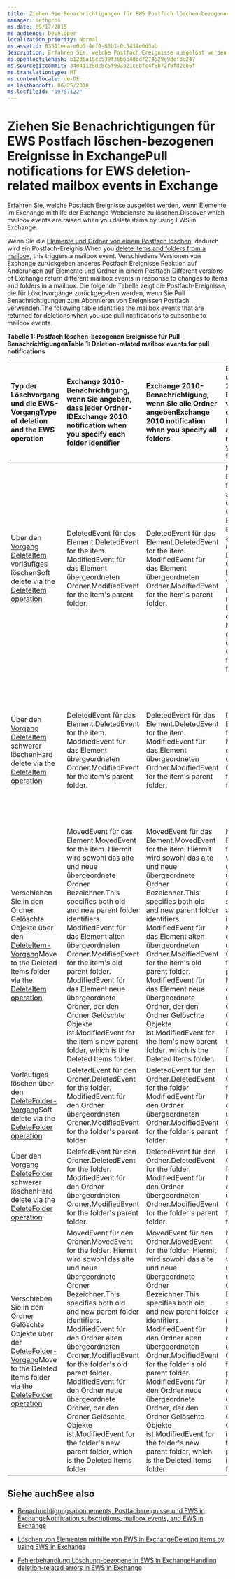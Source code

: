 ```yaml
---
title: Ziehen Sie Benachrichtigungen für EWS Postfach löschen-bezogenen Ereignisse in Exchange
manager: sethgros
ms.date: 09/17/2015
ms.audience: Developer
localization_priority: Normal
ms.assetid: 83511eea-e0b5-4ef0-83b1-0c5434e6d3ab
description: Erfahren Sie, welche Postfach Ereignisse ausgelöst werden, wenn Elemente im Exchange mithilfe der Exchange-Webdienste zu löschen.
ms.openlocfilehash: b12d6a16cc539f36b6b4dcd7274529e9def3c247
ms.sourcegitcommit: 34041125dc8c5f993b21cebfc4f8b72f0fd2cb6f
ms.translationtype: MT
ms.contentlocale: de-DE
ms.lasthandoff: 06/25/2018
ms.locfileid: "19757122"
---
```

# <a name="pull-notifications-for-ews-deletion-related-mailbox-events-in-exchange"></a><span data-ttu-id="79896-103">Ziehen Sie Benachrichtigungen für EWS Postfach löschen-bezogenen Ereignisse in Exchange</span><span class="sxs-lookup"><span data-stu-id="79896-103">Pull notifications for EWS deletion-related mailbox events in Exchange</span></span>

<span data-ttu-id="79896-104">Erfahren Sie, welche Postfach Ereignisse ausgelöst werden, wenn Elemente im Exchange mithilfe der Exchange-Webdienste zu löschen.</span><span class="sxs-lookup"><span data-stu-id="79896-104">Discover which mailbox events are raised when you delete items by using EWS in Exchange.</span></span>
  
<span data-ttu-id="79896-105">Wenn Sie die [Elemente und Ordner von einem Postfach löschen](deleting-items-by-using-ews-in-exchange.md), dadurch wird ein Postfach-Ereignis.</span><span class="sxs-lookup"><span data-stu-id="79896-105">When you [delete items and folders from a mailbox](deleting-items-by-using-ews-in-exchange.md), this triggers a mailbox event.</span></span> <span data-ttu-id="79896-106">Verschiedene Versionen von Exchange zurückgeben anderes Postfach Ereignisse Reaktion auf Änderungen auf Elemente und Ordner in einem Postfach.</span><span class="sxs-lookup"><span data-stu-id="79896-106">Different versions of Exchange return different mailbox events in response to changes to items and folders in a mailbox.</span></span> <span data-ttu-id="79896-107">Die folgende Tabelle zeigt die Postfach-Ereignisse, die für Löschvorgänge zurückgegeben werden, wenn Sie Pull Benachrichtigungen zum Abonnieren von Ereignissen Postfach verwenden.</span><span class="sxs-lookup"><span data-stu-id="79896-107">The following table identifies the mailbox events that are returned for deletions when you use pull notifications to subscribe to mailbox events.</span></span> 
  
<span data-ttu-id="79896-108">**Tabelle 1: Postfach löschen-bezogenen Ereignisse für Pull-Benachrichtigungen**</span><span class="sxs-lookup"><span data-stu-id="79896-108">**Table 1: Deletion-related mailbox events for pull notifications**</span></span>

|<span data-ttu-id="79896-109">**Typ der Löschvorgang und die EWS-Vorgang**</span><span class="sxs-lookup"><span data-stu-id="79896-109">**Type of deletion and the EWS operation**</span></span>|<span data-ttu-id="79896-110">**Exchange 2010-Benachrichtigung, wenn Sie angeben, dass jeder Ordner-ID**</span><span class="sxs-lookup"><span data-stu-id="79896-110">**Exchange 2010 notification when you specify each folder identifier**</span></span>|<span data-ttu-id="79896-111">**Exchange 2010-Benachrichtigung, wenn Sie alle Ordner angeben**</span><span class="sxs-lookup"><span data-stu-id="79896-111">**Exchange 2010 notification when you specify all folders**</span></span>|<span data-ttu-id="79896-112">**Exchange Online und Exchange 2013-Benachrichtigung, wenn Sie angeben, dass jeder Ordner-ID**</span><span class="sxs-lookup"><span data-stu-id="79896-112">**Exchange Online and Exchange 2013 notification when you specify each folder identifier**</span></span>|<span data-ttu-id="79896-113">**Exchange Online und Exchange 2013, wenn Sie alle Ordner angeben**</span><span class="sxs-lookup"><span data-stu-id="79896-113">**Exchange Online and Exchange 2013 when you specify all folders**</span></span>|
|:-----|:-----|:-----|:-----|:-----|
|<span data-ttu-id="79896-114">Über den [Vorgang DeleteItem](http://msdn.microsoft.com/library/3e26c416-fa12-476e-bfd2-5c1f4bb7b348%28Office.15%29.aspx) vorläufiges löschen</span><span class="sxs-lookup"><span data-stu-id="79896-114">Soft delete via the [DeleteItem operation](http://msdn.microsoft.com/library/3e26c416-fa12-476e-bfd2-5c1f4bb7b348%28Office.15%29.aspx)</span></span> <br/> |<span data-ttu-id="79896-115">DeletedEvent für das Element.</span><span class="sxs-lookup"><span data-stu-id="79896-115">DeletedEvent for the item.</span></span>  <br/> <span data-ttu-id="79896-116">ModifiedEvent für das Element übergeordneten Ordner.</span><span class="sxs-lookup"><span data-stu-id="79896-116">ModifiedEvent for the item's parent folder.</span></span>  <br/> |<span data-ttu-id="79896-117">DeletedEvent für das Element.</span><span class="sxs-lookup"><span data-stu-id="79896-117">DeletedEvent for the item.</span></span>  <br/> <span data-ttu-id="79896-118">ModifiedEvent für das Element übergeordneten Ordner.</span><span class="sxs-lookup"><span data-stu-id="79896-118">ModifiedEvent for the item's parent folder.</span></span>  <br/> |<span data-ttu-id="79896-119">MovedEvent für das Element.</span><span class="sxs-lookup"><span data-stu-id="79896-119">MovedEvent for the item.</span></span> <span data-ttu-id="79896-120">Dies gibt an, die alte und neue übergeordnete Ordner Bezeichner.</span><span class="sxs-lookup"><span data-stu-id="79896-120">This specifies both the old and new parent folder identifiers.</span></span> <span data-ttu-id="79896-121">Das Element wird in den Ordner Löschvorgänge verschoben die Dumpster.</span><span class="sxs-lookup"><span data-stu-id="79896-121">The item is moved to the Deletions folder in the dumpster.</span></span>  <br/> <span data-ttu-id="79896-122">ModifiedEvent für das Element übergeordneten Ordner.</span><span class="sxs-lookup"><span data-stu-id="79896-122">ModifiedEvent for the item's parent folder.</span></span>  <br/> |<span data-ttu-id="79896-123">DeletedEvent für das Element.</span><span class="sxs-lookup"><span data-stu-id="79896-123">DeletedEvent for the item.</span></span>  <br/> <span data-ttu-id="79896-124">DeletedEvent für das Element aus dem Standardordner Suche alle Artikel.</span><span class="sxs-lookup"><span data-stu-id="79896-124">DeletedEvent for the item from the AllItems default search folder.</span></span>  <br/> <span data-ttu-id="79896-125">ModifiedEvent für das Element übergeordneten Ordner.</span><span class="sxs-lookup"><span data-stu-id="79896-125">ModifiedEvent for the item's parent folder.</span></span>  <br/> |
|<span data-ttu-id="79896-126">Über den [Vorgang DeleteItem](http://msdn.microsoft.com/library/3e26c416-fa12-476e-bfd2-5c1f4bb7b348%28Office.15%29.aspx) schwerer löschen</span><span class="sxs-lookup"><span data-stu-id="79896-126">Hard delete via the [DeleteItem operation](http://msdn.microsoft.com/library/3e26c416-fa12-476e-bfd2-5c1f4bb7b348%28Office.15%29.aspx)</span></span> <br/> |<span data-ttu-id="79896-127">DeletedEvent für das Element.</span><span class="sxs-lookup"><span data-stu-id="79896-127">DeletedEvent for the item.</span></span>  <br/> <span data-ttu-id="79896-128">ModifiedEvent für das Element übergeordneten Ordner.</span><span class="sxs-lookup"><span data-stu-id="79896-128">ModifiedEvent for the item's parent folder.</span></span>  <br/> |<span data-ttu-id="79896-129">DeletedEvent für das Element.</span><span class="sxs-lookup"><span data-stu-id="79896-129">DeletedEvent for the item.</span></span>  <br/> <span data-ttu-id="79896-130">ModifiedEvent für das Element übergeordneten Ordner.</span><span class="sxs-lookup"><span data-stu-id="79896-130">ModifiedEvent for the item's parent folder.</span></span>  <br/> |<span data-ttu-id="79896-131">DeletedEvent für das Element.</span><span class="sxs-lookup"><span data-stu-id="79896-131">DeletedEvent for the item.</span></span>  <br/> <span data-ttu-id="79896-132">ModifiedEvent für das Element übergeordneten Ordner.</span><span class="sxs-lookup"><span data-stu-id="79896-132">ModifiedEvent for the item's parent folder.</span></span>  <br/> |<span data-ttu-id="79896-133">DeletedEvent für das Element.</span><span class="sxs-lookup"><span data-stu-id="79896-133">DeletedEvent for the item.</span></span>  <br/> <span data-ttu-id="79896-134">DeletedEvent für das Element aus dem Standardordner Suche alle Artikel.</span><span class="sxs-lookup"><span data-stu-id="79896-134">DeletedEvent for the item from the AllItems default search folder.</span></span>  <br/> <span data-ttu-id="79896-135">ModifiedEvent für das Element übergeordneten Ordner.</span><span class="sxs-lookup"><span data-stu-id="79896-135">ModifiedEvent for the item's parent folder.</span></span>  <br/> |
|<span data-ttu-id="79896-136">Verschieben Sie in den Ordner Gelöschte Objekte über den [DeleteItem-Vorgang](http://msdn.microsoft.com/library/3e26c416-fa12-476e-bfd2-5c1f4bb7b348%28Office.15%29.aspx)</span><span class="sxs-lookup"><span data-stu-id="79896-136">Move to the Deleted Items folder via the [DeleteItem operation](http://msdn.microsoft.com/library/3e26c416-fa12-476e-bfd2-5c1f4bb7b348%28Office.15%29.aspx)</span></span> <br/> |<span data-ttu-id="79896-137">MovedEvent für das Element.</span><span class="sxs-lookup"><span data-stu-id="79896-137">MovedEvent for the item.</span></span> <span data-ttu-id="79896-138">Hiermit wird sowohl das alte und neue übergeordnete Ordner Bezeichner.</span><span class="sxs-lookup"><span data-stu-id="79896-138">This specifies both old and new parent folder identifiers.</span></span>  <br/> <span data-ttu-id="79896-139">ModifiedEvent für das Element alten übergeordneten Ordner.</span><span class="sxs-lookup"><span data-stu-id="79896-139">ModifiedEvent for the item's old parent folder.</span></span>  <br/> <span data-ttu-id="79896-140">ModifiedEvent für das Element neue übergeordnete Ordner, der den Ordner Gelöschte Objekte ist.</span><span class="sxs-lookup"><span data-stu-id="79896-140">ModifiedEvent for the item's new parent folder, which is the Deleted Items folder.</span></span>  <br/> |<span data-ttu-id="79896-141">MovedEvent für das Element.</span><span class="sxs-lookup"><span data-stu-id="79896-141">MovedEvent for the item.</span></span> <span data-ttu-id="79896-142">Hiermit wird sowohl das alte und neue übergeordnete Ordner Bezeichner.</span><span class="sxs-lookup"><span data-stu-id="79896-142">This specifies both old and new parent folder identifiers.</span></span>  <br/> <span data-ttu-id="79896-143">ModifiedEvent für das Element alten übergeordneten Ordner.</span><span class="sxs-lookup"><span data-stu-id="79896-143">ModifiedEvent for the item's old parent folder.</span></span>  <br/> <span data-ttu-id="79896-144">ModifiedEvent für das Element neue übergeordnete Ordner, der den Ordner Gelöschte Objekte ist.</span><span class="sxs-lookup"><span data-stu-id="79896-144">ModifiedEvent for the item's new parent folder, which is the Deleted Items folder.</span></span>  <br/> |<span data-ttu-id="79896-145">MovedEvent für das Element.</span><span class="sxs-lookup"><span data-stu-id="79896-145">MovedEvent for the item.</span></span> <span data-ttu-id="79896-146">Hiermit wird sowohl das alte und neue übergeordnete Ordner Bezeichner.</span><span class="sxs-lookup"><span data-stu-id="79896-146">This specifies both old and new parent folder identifiers.</span></span>  <br/> <span data-ttu-id="79896-147">ModifiedEvent für das Element alten übergeordneten Ordner.</span><span class="sxs-lookup"><span data-stu-id="79896-147">ModifiedEvent for the item's old parent folder.</span></span>  <br/> <span data-ttu-id="79896-148">ModifiedEvent für das Element neue übergeordnete Ordner, der den Ordner Gelöschte Objekte ist.</span><span class="sxs-lookup"><span data-stu-id="79896-148">ModifiedEvent for the item's new parent folder, which is the Deleted Items folder.</span></span>  <br/> |<span data-ttu-id="79896-149">DeletedEvent aus dem Standardordner Suche alle Artikel.</span><span class="sxs-lookup"><span data-stu-id="79896-149">DeletedEvent from the AllItems default search folder.</span></span>  <br/> <span data-ttu-id="79896-150">CreatedEvent für das Element im Ordner alle Artikel.</span><span class="sxs-lookup"><span data-stu-id="79896-150">CreatedEvent for the item in the AllItems folder.</span></span>  <br/> <span data-ttu-id="79896-151">ModifiedEvent für das Element ursprünglichen übergeordneten Ordner.</span><span class="sxs-lookup"><span data-stu-id="79896-151">ModifiedEvent for the item's original parent folder.</span></span>  <br/> <span data-ttu-id="79896-152">ModifiedEvent für den Ordner Gelöschte Objekte.</span><span class="sxs-lookup"><span data-stu-id="79896-152">ModifiedEvent for the Deleted Items folder.</span></span>  <br/> |
|<span data-ttu-id="79896-153">Vorläufiges löschen über den [DeleteFolder-Vorgang](http://msdn.microsoft.com/library/b0f92682-4895-4bcf-a4a1-e4c2e8403979%28Office.15%29.aspx)</span><span class="sxs-lookup"><span data-stu-id="79896-153">Soft delete via the [DeleteFolder operation](http://msdn.microsoft.com/library/b0f92682-4895-4bcf-a4a1-e4c2e8403979%28Office.15%29.aspx)</span></span> <br/> |<span data-ttu-id="79896-154">DeletedEvent für den Ordner.</span><span class="sxs-lookup"><span data-stu-id="79896-154">DeletedEvent for the folder.</span></span>  <br/> <span data-ttu-id="79896-155">ModifiedEvent für den Ordner übergeordneten Ordner.</span><span class="sxs-lookup"><span data-stu-id="79896-155">ModifiedEvent for the folder's parent folder.</span></span>  <br/> |<span data-ttu-id="79896-156">DeletedEvent für den Ordner.</span><span class="sxs-lookup"><span data-stu-id="79896-156">DeletedEvent for the folder.</span></span>  <br/> <span data-ttu-id="79896-157">ModifiedEvent für den Ordner übergeordneten Ordner.</span><span class="sxs-lookup"><span data-stu-id="79896-157">ModifiedEvent for the folder's parent folder.</span></span>  <br/> |<span data-ttu-id="79896-158">DeletedEvent für den Ordner.</span><span class="sxs-lookup"><span data-stu-id="79896-158">DeletedEvent for the folder.</span></span>  <br/> <span data-ttu-id="79896-159">ModifiedEvent für den Ordner übergeordneten Ordner.</span><span class="sxs-lookup"><span data-stu-id="79896-159">ModifiedEvent for the folder's parent folder.</span></span>  <br/> |<span data-ttu-id="79896-160">DeletedEvent für den Ordner.</span><span class="sxs-lookup"><span data-stu-id="79896-160">DeletedEvent for the folder.</span></span>  <br/> <span data-ttu-id="79896-161">ModifiedEvent für den Ordner übergeordneten Ordner.</span><span class="sxs-lookup"><span data-stu-id="79896-161">ModifiedEvent for the folder's parent folder.</span></span>  <br/> |
|<span data-ttu-id="79896-162">Über den [Vorgang DeleteFolder](http://msdn.microsoft.com/library/b0f92682-4895-4bcf-a4a1-e4c2e8403979%28Office.15%29.aspx) schwerer löschen</span><span class="sxs-lookup"><span data-stu-id="79896-162">Hard delete via the [DeleteFolder operation](http://msdn.microsoft.com/library/b0f92682-4895-4bcf-a4a1-e4c2e8403979%28Office.15%29.aspx)</span></span> <br/> |<span data-ttu-id="79896-163">DeletedEvent für den Ordner.</span><span class="sxs-lookup"><span data-stu-id="79896-163">DeletedEvent for the folder.</span></span>  <br/> <span data-ttu-id="79896-164">ModifiedEvent für den Ordner übergeordneten Ordner.</span><span class="sxs-lookup"><span data-stu-id="79896-164">ModifiedEvent for the folder's parent folder.</span></span>  <br/> |<span data-ttu-id="79896-165">DeletedEvent für den Ordner.</span><span class="sxs-lookup"><span data-stu-id="79896-165">DeletedEvent for the folder.</span></span>  <br/> <span data-ttu-id="79896-166">ModifiedEvent für den Ordner übergeordneten Ordner.</span><span class="sxs-lookup"><span data-stu-id="79896-166">ModifiedEvent for the folder's parent folder.</span></span>  <br/> |<span data-ttu-id="79896-167">DeletedEvent für den Ordner.</span><span class="sxs-lookup"><span data-stu-id="79896-167">DeletedEvent for the folder.</span></span>  <br/> <span data-ttu-id="79896-168">ModifiedEvent für den Ordner übergeordneten Ordner.</span><span class="sxs-lookup"><span data-stu-id="79896-168">ModifiedEvent for the folder's parent folder.</span></span>  <br/> |<span data-ttu-id="79896-169">DeletedEvent für den Ordner.</span><span class="sxs-lookup"><span data-stu-id="79896-169">DeletedEvent for the folder.</span></span>  <br/> <span data-ttu-id="79896-170">ModifiedEvent für den Ordner übergeordneten Ordner.</span><span class="sxs-lookup"><span data-stu-id="79896-170">ModifiedEvent for the folder's parent folder.</span></span>  <br/> |
|<span data-ttu-id="79896-171">Verschieben Sie in den Ordner Gelöschte Objekte über der [DeleteFolder-Vorgang](http://msdn.microsoft.com/library/b0f92682-4895-4bcf-a4a1-e4c2e8403979%28Office.15%29.aspx)</span><span class="sxs-lookup"><span data-stu-id="79896-171">Move to the Deleted Items folder via the [DeleteFolder operation](http://msdn.microsoft.com/library/b0f92682-4895-4bcf-a4a1-e4c2e8403979%28Office.15%29.aspx)</span></span> <br/> |<span data-ttu-id="79896-172">MovedEvent für den Ordner.</span><span class="sxs-lookup"><span data-stu-id="79896-172">MovedEvent for the folder.</span></span> <span data-ttu-id="79896-173">Hiermit wird sowohl das alte und neue übergeordnete Ordner Bezeichner.</span><span class="sxs-lookup"><span data-stu-id="79896-173">This specifies both old and new parent folder identifiers.</span></span>  <br/> <span data-ttu-id="79896-174">ModifiedEvent für den Ordner alten übergeordneten Ordner.</span><span class="sxs-lookup"><span data-stu-id="79896-174">ModifiedEvent for the folder's old parent folder.</span></span>  <br/> <span data-ttu-id="79896-175">ModifiedEvent für den Ordner neue übergeordnete Ordner, der den Ordner Gelöschte Objekte ist.</span><span class="sxs-lookup"><span data-stu-id="79896-175">ModifiedEvent for the folder's new parent folder, which is the Deleted Items folder.</span></span>  <br/> |<span data-ttu-id="79896-176">MovedEvent für den Ordner.</span><span class="sxs-lookup"><span data-stu-id="79896-176">MovedEvent for the folder.</span></span> <span data-ttu-id="79896-177">Hiermit wird sowohl das alte und neue übergeordnete Ordner Bezeichner.</span><span class="sxs-lookup"><span data-stu-id="79896-177">This specifies both old and new parent folder identifiers.</span></span>  <br/> <span data-ttu-id="79896-178">ModifiedEvent für den Ordner alten übergeordneten Ordner.</span><span class="sxs-lookup"><span data-stu-id="79896-178">ModifiedEvent for the folder's old parent folder.</span></span>  <br/> <span data-ttu-id="79896-179">ModifiedEvent für den Ordner neue übergeordnete Ordner, der den Ordner Gelöschte Objekte ist.</span><span class="sxs-lookup"><span data-stu-id="79896-179">ModifiedEvent for the folder's new parent folder, which is the Deleted Items folder.</span></span>  <br/> |<span data-ttu-id="79896-180">MovedEvent für den Ordner.</span><span class="sxs-lookup"><span data-stu-id="79896-180">MovedEvent for the folder.</span></span> <span data-ttu-id="79896-181">Hiermit wird sowohl das alte und neue übergeordnete Ordner Bezeichner.</span><span class="sxs-lookup"><span data-stu-id="79896-181">This specifies both old and new parent folder identifiers.</span></span>  <br/> <span data-ttu-id="79896-182">ModifiedEvent für den Ordner alten übergeordneten Ordner.</span><span class="sxs-lookup"><span data-stu-id="79896-182">ModifiedEvent for the folder's old parent folder.</span></span>  <br/> <span data-ttu-id="79896-183">ModifiedEvent für den Ordner neue übergeordnete Ordner, der den Ordner Gelöschte Objekte ist.</span><span class="sxs-lookup"><span data-stu-id="79896-183">ModifiedEvent for the folder's new parent folder, which is the Deleted Items folder.</span></span>  <br/> |<span data-ttu-id="79896-184">ModifiedEvent für den Ordner alten übergeordneten Ordner.</span><span class="sxs-lookup"><span data-stu-id="79896-184">ModifiedEvent for the folder's old parent folder.</span></span>  <br/> <span data-ttu-id="79896-185">ModifiedEvent für den neuen übergeordneten Ordners, der den Ordner Gelöschte Objekte ist.</span><span class="sxs-lookup"><span data-stu-id="79896-185">ModifiedEvent for the folder's new parent folder which is the Deleted Items folder.</span></span>  <br/> |
   
## <a name="see-also"></a><span data-ttu-id="79896-186">Siehe auch</span><span class="sxs-lookup"><span data-stu-id="79896-186">See also</span></span>


- [<span data-ttu-id="79896-187">Benachrichtigungsabonnements, Postfachereignisse und EWS in Exchange</span><span class="sxs-lookup"><span data-stu-id="79896-187">Notification subscriptions, mailbox events, and EWS in Exchange</span></span>](notification-subscriptions-mailbox-events-and-ews-in-exchange.md)
    
- [<span data-ttu-id="79896-188">Löschen von Elementen mithilfe von EWS in Exchange</span><span class="sxs-lookup"><span data-stu-id="79896-188">Deleting items by using EWS in Exchange</span></span>](deleting-items-by-using-ews-in-exchange.md)
    
- [<span data-ttu-id="79896-189">Fehlerbehandlung Löschung-bezogene in EWS in Exchange</span><span class="sxs-lookup"><span data-stu-id="79896-189">Handling deletion-related errors in EWS in Exchange</span></span>](handling-deletion-related-errors-in-ews-in-exchange.md)
    

